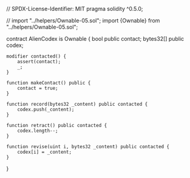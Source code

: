 // SPDX-License-Identifier: MIT
pragma solidity ^0.5.0;

// import "../helpers/Ownable-05.sol";
import {Ownable} from "../helpers/Ownable-05.sol";

contract AlienCodex is Ownable {
    bool public contact;
    bytes32[] public codex;

    modifier contacted() {
        assert(contact);
        _;
    }

    function makeContact() public {
        contact = true;
    }

    function record(bytes32 _content) public contacted {
        codex.push(_content);
    }

    function retract() public contacted {
        codex.length--;
    }

    function revise(uint i, bytes32 _content) public contacted {
        codex[i] = _content;
    }
}
